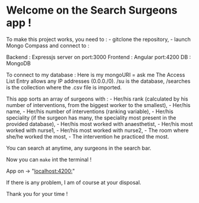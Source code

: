 # Welcome on the Search Surgeons app ! #

To make this project works, you need to :
    - gitclone the repository,
    - launch Mongo Compass and connect to : 

Backend : Expressjs server on port:3000
Frontend : Angular port:4200
DB : MongoDB

To connect to my database :
    Here is my mongoURI = ask me
    The Access List Entry allows any IP addresses (0.0.0./0).
    /su is the database, /searches is the collection where the .csv file is imported.

This app sorts an array of surgeons with :
    - Her/his rank (calculated by his number of interventions, from the biggest worker to the smallest),
    - Her/his name,
    - Her/his number of interventions (ranking variable),
    - Her/his speciality (if the surgeon has many, the speciality most present in the provided database),
    - Her/his most worked with anaesthetist,
    - Her/his most worked with nurse1,
    - Her/his most worked with nurse2,
    - The room where she/he worked the most,
    - The intervention he practiced the most.

You can search at anytime, any surgeons in the search bar.

Now you can `make` int the terminal !

App on -> "[localhost:4200:](http://localhost:4200/)"

If there is any problem, I am of course at your disposal.

Thank you for your time !
